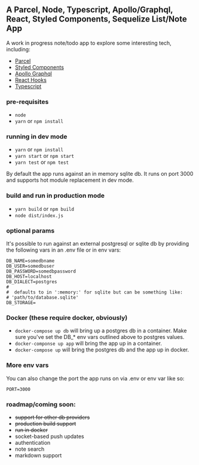A Parcel, Node, Typescript, Apollo/Graphql, React, Styled Components, Sequelize List/Note App
-----------

A work in progress note/todo app to explore some 
interesting tech, including:

* [Parcel](https://parceljs.org/)
* [Styled Components](https://styled-components.com/)
* [Apollo Graphql](https://www.apollographql.com/)
* [React Hooks](https://reactjs.org/docs/hooks-reference.html)
* [Typescript](https://www.typescriptlang.org/)


### pre-requisites
* `node` 
* `yarn` or `npm install`


### running in dev mode
* `yarn` or `npm install`
* `yarn start` or `npm start` 
* `yarn test` or `npm test`


By default the app runs against an in memory sqlite db. It runs on port 3000 and supports 
hot module replacement in dev mode.


### build and run in production mode
* `yarn build` or `npm build`
* `node dist/index.js`

### optional params

It's possible to run against an external postgresql or sqlite db by providing the 
following vars in an .env file or in env vars:

```
DB_NAME=somedbname
DB_USER=somedbuser
DB_PASSWORD=somedbpassword
DB_HOST=localhost
DB_DIALECT=postgres
#
#  defaults to in ':memory:' for sqlite but can be something like:
# 'path/to/database.sqlite'
DB_STORAGE=
```

### Docker (these require docker, obviously)
* `docker-compose up db` will bring up a postgres db in a container. 
Make sure you've set the DB_* env vars outlined above to postgres values.
* `docker-componse up app` will bring the app up in a container.
* `docker-compose up` will bring the postgres db and the app up in docker.    


### More env vars

You can also change the port the app runs on via .env or env var like so:

```
PORT=3000
```

### roadmap/coming soon:
* ~~support for other db providers~~
* ~~production build support~~
* ~~run in docker~~ 
* socket-based push updates
* authentication
* note search
* markdown support





